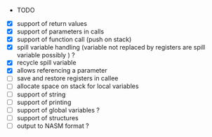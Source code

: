 * TODO
- [x] support of return values
- [x] support of parameters in calls
- [x] support of function call (push on stack)
- [x] spill variable handling (variable not replaced by registers are spill variable possibly ) ?
- [x] recycle spill variable
- [x] allows referencing a parameter
- [ ] save and restore registers in callee
- [ ] allocate space on stack for local variables
- [ ] support of string
- [ ] support of printing
- [ ] support of global variables ?
- [ ] support of structures
- [ ] output to NASM format ?